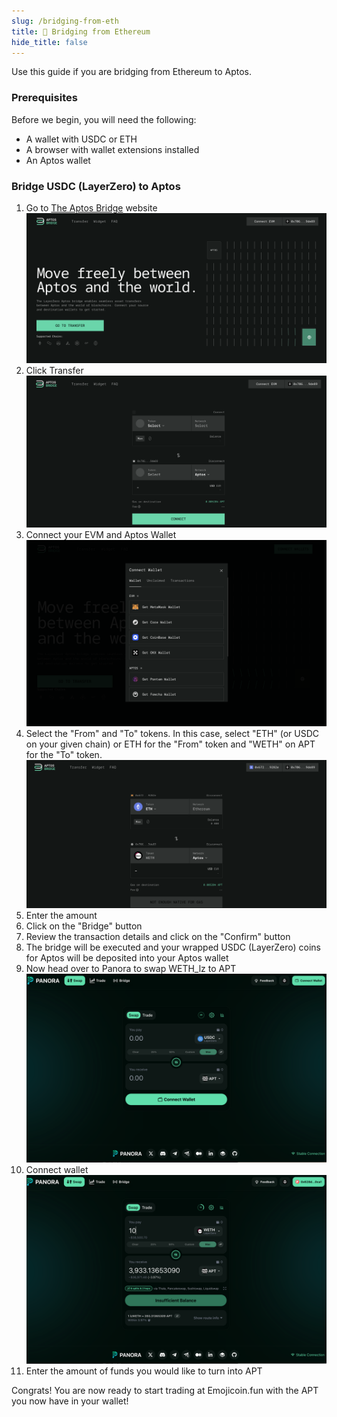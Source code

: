 ```yaml
---
slug: /bridging-from-eth
title: 🔷 Bridging from Ethereum
hide_title: false
---
```


<!--- cspell:word Panora -->

Use this guide if you are bridging from Ethereum to Aptos.

### Prerequisites

Before we begin, you will need the following:

- A wallet with USDC or ETH
- A browser with wallet extensions installed
- An Aptos wallet

### Bridge USDC (LayerZero) to Aptos

1. Go to [The Aptos Bridge] website
   ![eth1](./images/eth1.png "eth1")
1. Click Transfer
   ![eth2](./images/eth2.png "eth2")
1. Connect your EVM and Aptos Wallet
   ![eth3](./images/eth3.png "eth3")
1. Select the "From" and "To" tokens. In this case, select "ETH" (or USDC
   on your given chain) or ETH for the "From" token and "WETH" on APT for the
   "To" token.
   ![eth4](./images/eth4.png "eth4")
1. Enter the amount
1. Click on the "Bridge" button
1. Review the transaction details and click on the "Confirm" button
1. The bridge will be executed and your wrapped USDC (LayerZero) coins for
   Aptos will be deposited into your Aptos wallet
1. Now head over to Panora to swap WETH_lz to APT
   ![eth5](./images/eth5.png "eth5")
1. Connect wallet
   ![eth6](./images/eth6.png "eth6")
1. Enter the amount of funds you would like to turn into APT

Congrats! You are now ready to start trading at Emojicoin.fun with the APT you
now have in your wallet!

[the aptos bridge]: https://theaptosbridge.com/
